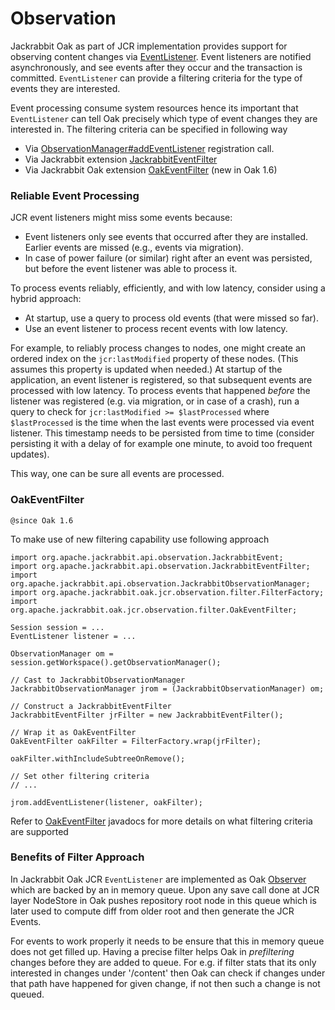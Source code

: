 <!--
   Licensed to the Apache Software Foundation (ASF) under one or more
   contributor license agreements.  See the NOTICE file distributed with
   this work for additional information regarding copyright ownership.
   The ASF licenses this file to You under the Apache License, Version 2.0
   (the "License"); you may not use this file except in compliance with
   the License.  You may obtain a copy of the License at

       http://www.apache.org/licenses/LICENSE-2.0

   Unless required by applicable law or agreed to in writing, software
   distributed under the License is distributed on an "AS IS" BASIS,
   WITHOUT WARRANTIES OR CONDITIONS OF ANY KIND, either express or implied.
   See the License for the specific language governing permissions and
   limitations under the License.
  -->

# Observation

Jackrabbit Oak as part of JCR implementation provides support for observing content changes
via [EventListener][1].
Event listeners are notified asynchronously, and see events after they occur and the transaction is
committed.
`EventListener` can provide a filtering criteria for the type of events they are interested.

Event processing consume system resources hence its important that `EventListener` can tell Oak
precisely which
type of event changes they are interested in. The filtering criteria can be specified in following
way

* Via [ObservationManager#addEventListener][2] registration call.
* Via Jackrabbit extension [JackrabbitEventFilter][3]
* Via Jackrabbit Oak extension [OakEventFilter][4] (new in Oak 1.6)

### Reliable Event Processing

JCR event listeners might miss some events because:

* Event listeners only see events that occurred after they are installed.
  Earlier events are missed (e.g., events via migration).
* In case of power failure (or similar) right after an event was persisted, but before the event
  listener was able to process it.

To process events reliably, efficiently, and with low latency, consider using a hybrid approach:

* At startup, use a query to process old events (that were missed so far).
* Use an event listener to process recent events with low latency.

For example, to reliably process changes to nodes, one might create an ordered index
on the `jcr:lastModified` property of these nodes.
(This assumes this property is updated when needed.)
At startup of the application, an event listener is registered,
so that subsequent events are processed with low latency.
To process events that happened _before_ the listener was registered
(e.g. via migration, or in case of a crash),
run a query to check for `jcr:lastModified >= $lastProcessed`
where `$lastProcessed` is the time when the last events were processed via event listener.
This timestamp needs to be persisted from time to time
(consider persisting it with a delay of for example one minute, to avoid too frequent updates).

This way, one can be sure all events are processed.

### OakEventFilter

`@since Oak 1.6`

To make use of new filtering capability use following approach

    import org.apache.jackrabbit.api.observation.JackrabbitEvent;
    import org.apache.jackrabbit.api.observation.JackrabbitEventFilter;
    import org.apache.jackrabbit.api.observation.JackrabbitObservationManager;
    import org.apache.jackrabbit.oak.jcr.observation.filter.FilterFactory;
    import org.apache.jackrabbit.oak.jcr.observation.filter.OakEventFilter;
    
    Session session = ...
    EventListener listener = ...
    
    ObservationManager om = session.getWorkspace().getObservationManager();
    
    // Cast to JackrabbitObservationManager
    JackrabbitObservationManager jrom = (JackrabbitObservationManager) om;
    
    // Construct a JackrabbitEventFilter
    JackrabbitEventFilter jrFilter = new JackrabbitEventFilter();
    
    // Wrap it as OakEventFilter
    OakEventFilter oakFilter = FilterFactory.wrap(jrFilter);

    oakFilter.withIncludeSubtreeOnRemove();

    // Set other filtering criteria
    // ...
    
    jrom.addEventListener(listener, oakFilter);

Refer to [OakEventFilter][4] javadocs for more details on what filtering criteria are supported

### Benefits of Filter Approach

In Jackrabbit Oak JCR `EventListener` are implemented as Oak [Observer][5] which are backed by an in
memory
queue. Upon any save call done at JCR layer NodeStore in Oak pushes repository root node in this
queue which
is later used to compute diff from older root and then generate the JCR Events.

For events to work properly it needs to be ensure that this in memory queue does not get filled up.
Having a precise
filter helps Oak in _prefiltering_ changes before they are added to queue. For e.g. if filter stats
that its only
interested in changes under '/content' then Oak can check if changes under that path have happened
for given change,
if not then such a change is not queued.

[1]: https://s.apache.org/jcr-2.0-javadoc/javax/jcr/observation/EventListener.html

[2]: https://s.apache.org/jcr-2.0-javadoc/javax/jcr/observation/ObservationManager.html

[3]: https://jackrabbit.apache.org/api/2.14/org/apache/jackrabbit/api/observation/JackrabbitEventFilter.html

[4]: https://jackrabbit.apache.org/oak/docs/apidocs/org/apache/jackrabbit/oak/jcr/observation/filter/OakEventFilter.html

[5]: https://jackrabbit.apache.org/oak/docs/apidocs/org/apache/jackrabbit/oak/spi/commit/Observer.html
